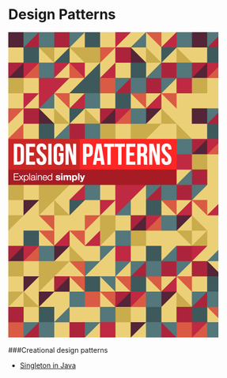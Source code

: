 # Design Patterns

![Alt text](/img/DesignPatterns.png "Optional Title")

###Creational design patterns
+ [Singleton in Java](https://github.com/jesusmtzarvizu/Design_Patterns/tree/master/Singleton)


